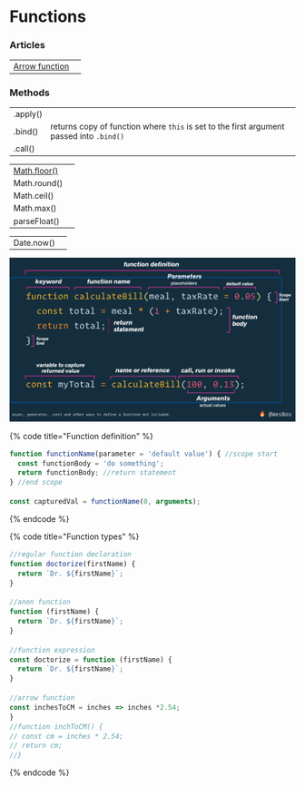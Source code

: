 # Functions

### Articles

|  |  |
| :--- | :--- |
| [Arrow function](https://developer.mozilla.org/en-US/docs/Web/JavaScript/Reference/Functions/Arrow_functions) |  |

### Methods

|  |  |
| :--- | :--- |
| .apply\(\) |  |
| .bind\(\) | returns copy of function where `this` is set to the first argument passed into `.bind()` |
| .call\(\) |  |

|  |  |
| :--- | :--- |
| [Math.floor\(\)](https://developer.mozilla.org/en-US/docs/Web/JavaScript/Reference/Global_Objects/Math/floor) |  |
| Math.round\(\) |  |
| Math.ceil\(\) |  |
| Math.max\(\) |  |
| parseFloat\(\) |  |

|  |  |
| :--- | :--- |
| Date.now\(\) |  |

![](../.gitbook/assets/screen-shot-2019-12-16-at-11.20.52-am.png)

{% code title="Function definition" %}
```javascript
function functionName(parameter = 'default value') { //scope start
  const functionBody = 'do something';
  return functionBody; //return statement
} //end scope

const capturedVal = functionName(0, arguments);
```
{% endcode %}

{% code title="Function types" %}
```javascript
//regular function declaration
function doctorize(firstName) {
  return `Dr. ${firstName}`;
}

//anon function
function (firstName) {
  return `Dr. ${firstName}`;
}

//function expression
const doctorize = function (firstName) {
  return `Dr. ${firstName}`;
}

//arrow function
const inchesToCM = inches => inches *2.54;
}
//function inchToCM() {
// const cm = inches * 2.54;
// return cm;
//}
```
{% endcode %}


